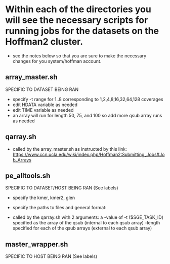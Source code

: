 # Within each of the directories you will see the necessary scripts for running jobs for the datasets on the Hoffman2 cluster.
+ see the notes below so that you are sure to make the necessary changes for you system/hoffman account.

## array_master.sh 
SPECIFIC TO DATASET BEING RAN
+ specify -t range for 1..8 corresponding to 1,2,4,8,16,32,64,128 coverages
+ edit HDATA variable as needed
+ edit TIME variable as needed
+ an array will run for length 50, 75, and 100 so add more qsub array runs as needed

## qarray.sh
+ called by the array_master.sh as instructed by this link: https://www.ccn.ucla.edu/wiki/index.php/Hoffman2:Submitting_Jobs#Job_Arrays

## pe_alltools.sh
SPECIFIC TO DATASET/HOST BEING RAN (See labels)
+ specify the kmer, kmer2, glen
+ specify the paths to files and general format:

+ called by the qarray.sh with 2 arguments: a 
	-value of -t ($SGE_TASK_ID) specified as the array of the qsub (internal to each qsub array)
	-length specified for each of the qsub arrays (external to each qsub array)

## master_wrapper.sh
SPECIFIC TO HOST BEING RAN (See labels)
